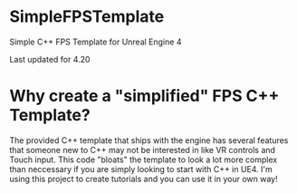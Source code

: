 # SimpleFPSTemplate
Simple C++ FPS Template for Unreal Engine 4

Last updated for 4.20

# Why create a "simplified" FPS C++ Template?
The provided C++ template that ships with the engine has several features that someone new to C++ may not be interested in like VR controls and Touch input. This code "bloats" the template to look a lot more complex than neccessary if you are simply looking to start with C++ in UE4. I'm using this project to create tutorials and you can use it in your own way!
